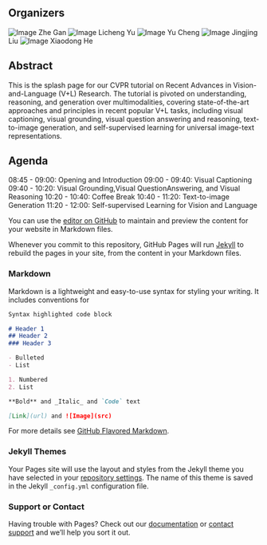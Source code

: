 ## Organizers

![Image](https://convaistorageui.blob.core.windows.net/images/people/Zhe.png) Zhe Gan
![Image](https://convaistorageui.blob.core.windows.net/images/people/licheng.jpg) Licheng Yu
![Image](https://convaistorageui.blob.core.windows.net/images/people/Yu.png) Yu Cheng
![Image](https://convaistorageui.blob.core.windows.net/images/people/JJ.png) Jingjing Liu
![Image](https://convaistorageui.blob.core.windows.net/images/people/Yuwei.png) Xiaodong He

## Abstract

This is the splash page for our CVPR tutorial on Recent Advances in Vision-and-Language (V+L) Research. The tutorial is pivoted on understanding, reasoning, and generation over multimodalities, covering state-of-the-art approaches and principles in recent popular V+L tasks, including visual captioning, visual grounding, visual question answering and reasoning, text-to-image generation, and self-supervised learning for universal image-text representations.

## Agenda

 08:45 - 09:00: Opening and Introduction
 09:00 - 09:40: Visual Captioning 
 09:40 - 10:20: Visual Grounding,Visual QuestionAnswering, and Visual Reasoning 
 10:20 - 10:40: Coffee Break 
 10:40 - 11:20: Text-to-image Generation 
 11:20 - 12:00: Self-supervised Learning for Vision and Language




You can use the [editor on GitHub](https://github.com/rohit497/CVPRTutorial/edit/master/README.md) to maintain and preview the content for your website in Markdown files.

Whenever you commit to this repository, GitHub Pages will run [Jekyll](https://jekyllrb.com/) to rebuild the pages in your site, from the content in your Markdown files.

### Markdown

Markdown is a lightweight and easy-to-use syntax for styling your writing. It includes conventions for

```markdown
Syntax highlighted code block

# Header 1
## Header 2
### Header 3

- Bulleted
- List

1. Numbered
2. List

**Bold** and _Italic_ and `Code` text

[Link](url) and ![Image](src)
```

For more details see [GitHub Flavored Markdown](https://guides.github.com/features/mastering-markdown/).

### Jekyll Themes

Your Pages site will use the layout and styles from the Jekyll theme you have selected in your [repository settings](https://github.com/rohit497/CVPRTutorial/settings). The name of this theme is saved in the Jekyll `_config.yml` configuration file.

### Support or Contact

Having trouble with Pages? Check out our [documentation](https://help.github.com/categories/github-pages-basics/) or [contact support](https://github.com/contact) and we’ll help you sort it out.
